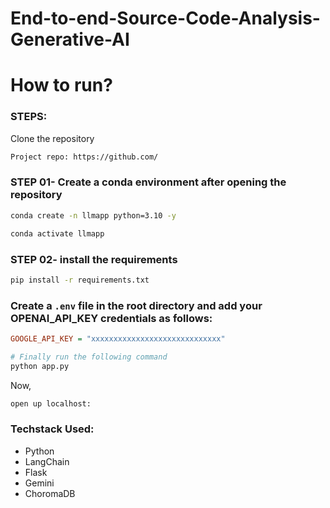 # End-to-end-Source-Code-Analysis-Generative-AI

# How to run?

### STEPS:

Clone the repository

```bash
Project repo: https://github.com/
```

### STEP 01- Create a conda environment after opening the repository

```bash
conda create -n llmapp python=3.10 -y
```

```bash
conda activate llmapp
```

### STEP 02- install the requirements

```bash
pip install -r requirements.txt
```

### Create a `.env` file in the root directory and add your OPENAI_API_KEY credentials as follows:

```ini
GOOGLE_API_KEY = "xxxxxxxxxxxxxxxxxxxxxxxxxxxxx"
```

```bash
# Finally run the following command
python app.py
```

Now,

```bash
open up localhost:
```

### Techstack Used:

- Python
- LangChain
- Flask
- Gemini
- ChoromaDB
